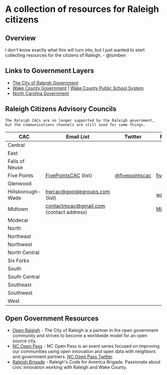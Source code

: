 # A collection of resources for Raleigh citizens

## Overview

I don't know exactly what this will turn into, but I just wanted to start collecting resources for the citizens of Raleigh. - @tomben

## Links to Government Layers

* [The City of Raleigh Government](https://raleighnc.gov/)
* [Wake County Government](https://www.nc.gov/) | [Wake County Public School System](https://www.wcpss.net/)
* [North Carolina Government](https://www.nc.gov/)

## Raleigh Citizens Advisory Councils

    The Raleigh CACs are no longer supported by the Raleigh government, but the communications channels are still used for some things.

| CAC | Email List | Twitter | Facebook | Website |
| --- | --- | --- | --- | --- |
| Central |  |  |  |  |
| East |  |  |  |  |
| Falls of Neuse |  |  |  |  |
| Five Points | [FivePointsCAC](https://groups.yahoo.com/neo/groups/FivePointsCAC/info) (list) | [@fivepointscac](https://twitter.com/fivepointscac) | [fivepointscac](https://www.facebook.com/fivepointscac) | defunct |
| Glenwood |  |  |  |  |
| Hillsborough-Wade | hwcac@googlegroups.com (list) |  | [wadecac](https://www.facebook.com/wadecac) |  |
| Midtown | contactmcac@gmail.com (contact address) |  | [MidtownCAC](https://www.facebook.com/MidtownCAC/) |  |
| Modecai |  |  |  |  |
| North |  |  |  |  |
| Northeast |  |  |  |  |
| Northwest |  |  |  |  |
| North Central |  |  |  |  |
| Six Forks |  |  |  |  |
| South |  |  |  |  |
| South Central |  |  |  |  |
| Southeast |  |  |  |  |
| Southwest |  |  |  |  |
| West |  |  |  |  |

## Open Government Resources

* [Open Raleigh](https://raleighnc.gov/services/content/ITechAdmin/Articles/Open.html) - The City of Raleigh is a partner in the open government community and strives to become a worldwide model for an open source city.
* [NC Open Pass](http://ncopenpass.com/) - NC Open Pass is an event series focused on improving our communities using open innovation and open data with neighbors and government partners. [NC Open Pass Twitter](https://twitter.com/NCOpenPass).
* [Raleigh Brigade](https://twitter.com/RaleighBrigade) - Raleigh's Code for America Brigade. Passionate about civic innovation working with Raleigh and Wake County.
